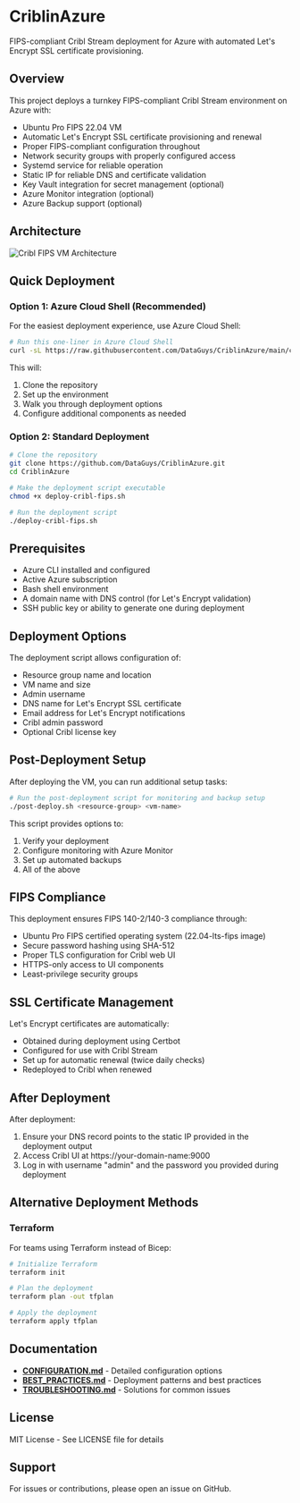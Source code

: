 # CriblinAzure

FIPS-compliant Cribl Stream deployment for Azure with automated Let's Encrypt SSL certificate provisioning.

## Overview

This project deploys a turnkey FIPS-compliant Cribl Stream environment on Azure with:

- Ubuntu Pro FIPS 22.04 VM
- Automatic Let's Encrypt SSL certificate provisioning and renewal
- Proper FIPS-compliant configuration throughout
- Network security groups with properly configured access
- Systemd service for reliable operation
- Static IP for reliable DNS and certificate validation
- Key Vault integration for secret management (optional)
- Azure Monitor integration (optional)
- Azure Backup support (optional)

## Architecture

![Cribl FIPS VM Architecture](./architecture.png)

## Quick Deployment

### Option 1: Azure Cloud Shell (Recommended)

For the easiest deployment experience, use Azure Cloud Shell:

```bash
# Run this one-liner in Azure Cloud Shell
curl -sL https://raw.githubusercontent.com/DataGuys/CriblinAzure/main/cloudshell-install.sh | bash
```

This will:
1. Clone the repository
2. Set up the environment
3. Walk you through deployment options
4. Configure additional components as needed

### Option 2: Standard Deployment

```bash
# Clone the repository
git clone https://github.com/DataGuys/CriblinAzure.git
cd CriblinAzure

# Make the deployment script executable
chmod +x deploy-cribl-fips.sh

# Run the deployment script
./deploy-cribl-fips.sh
```

## Prerequisites

- Azure CLI installed and configured
- Active Azure subscription
- Bash shell environment
- A domain name with DNS control (for Let's Encrypt validation)
- SSH public key or ability to generate one during deployment

## Deployment Options

The deployment script allows configuration of:

- Resource group name and location
- VM name and size
- Admin username
- DNS name for Let's Encrypt SSL certificate
- Email address for Let's Encrypt notifications
- Cribl admin password
- Optional Cribl license key

## Post-Deployment Setup

After deploying the VM, you can run additional setup tasks:

```bash
# Run the post-deployment script for monitoring and backup setup
./post-deploy.sh <resource-group> <vm-name>
```

This script provides options to:
1. Verify your deployment
2. Configure monitoring with Azure Monitor
3. Set up automated backups
4. All of the above

## FIPS Compliance

This deployment ensures FIPS 140-2/140-3 compliance through:

- Ubuntu Pro FIPS certified operating system (22.04-lts-fips image)
- Secure password hashing using SHA-512
- Proper TLS configuration for Cribl web UI
- HTTPS-only access to UI components
- Least-privilege security groups

## SSL Certificate Management

Let's Encrypt certificates are automatically:

- Obtained during deployment using Certbot
- Configured for use with Cribl Stream
- Set up for automatic renewal (twice daily checks)
- Redeployed to Cribl when renewed

## After Deployment

After deployment:

1. Ensure your DNS record points to the static IP provided in the deployment output
2. Access Cribl UI at https://your-domain-name:9000
3. Log in with username "admin" and the password you provided during deployment

## Alternative Deployment Methods

### Terraform

For teams using Terraform instead of Bicep:

```bash
# Initialize Terraform
terraform init

# Plan the deployment
terraform plan -out tfplan

# Apply the deployment
terraform apply tfplan
```

## Documentation

- **[CONFIGURATION.md](./CONFIGURATION.md)** - Detailed configuration options
- **[BEST_PRACTICES.md](./BEST_PRACTICES.md)** - Deployment patterns and best practices
- **[TROUBLESHOOTING.md](./TROUBLESHOOTING.md)** - Solutions for common issues

## License

MIT License - See LICENSE file for details

## Support

For issues or contributions, please open an issue on GitHub.
